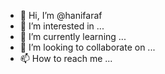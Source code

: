- 👋 Hi, I’m @hanifaraf
- 👀 I’m interested in ...
- 🌱 I’m currently learning ...
- 💞️ I’m looking to collaborate on ...
- 📫 How to reach me ...

<!---
hanifaraf/hanifaraf is a ✨ special ✨ repository because its `README.md` (this file) appears on your GitHub profile.
You can click the Preview link to take a look at your changes.
--->
